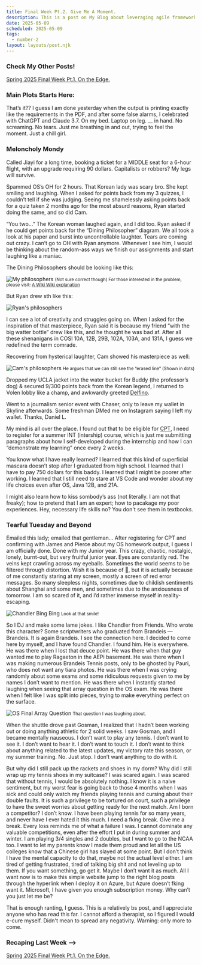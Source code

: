 ```yaml
---
title: Final Week Pt.2. Give Me A Moment.
description: This is a post on My Blog about leveraging agile frameworks.
date: 2025-05-09
scheduled: 2025-05-09
tags:
  - number-2
layout: layouts/post.njk
---
```


<h3>Check My Other Posts!</h3>
<a href="{{ '/posts/spring2025finalweekpt1/' | url }}">Spring 2025 Final Week Pt.1. On the Edge.</a>
<!-- <a href="{{ '/posts/thirdpost/' | url }}">Third post</a> -->

<h3>Main Plots Starts Here:</h3>

That’s it?? I guess I am done yesterday when the output is printing exactly like the requirements in the PDF, and after some false alarms, I celebrated with ChatGPT and Claude 3.7. On my bed. Laptop on leg. __ in hand. No screaming. No tears. Just me breathing in and out, trying to feel the moment. Just a chill girl.

<h3>Meloncholy Mondy</h3>
Called Jiayi for a long time, booking a ticket for a MIDDLE seat for a 6-hour flight, with an upgrade requiring 90 dollars. Capitalists or robbers? My legs will survive. 

Spammed OS’s OH for 2 hours. That Korean lady was scary bro. She kept smiling and laughing. When I asked for points back from my 3 quizzes, I couldn’t tell if she was judging. Seeing me shamelessly asking points back for a quiz taken 2 months ago for the most absurd reasons, Ryan started doing the same, and so did Cam.

“You two…” The Korean woman laughed again, and I did too. Ryan asked if he could get points back for the “Dining Philosopher” diagram. We all took a look at his paper and burst into uncontrollable laughter. Tears are coming out crazy. I can’t go to OH with Ryan anymore. Whenever I see him, I would be thinking about the random-ass ways we finish our assignments and start laughing like a maniac.

The Dining Philosophers should be looking like this:

![My philosophers](/img/blog1.0/my-dining-philosophers.png)
<small>(Not sure correct though)
For those interested in the problem, please visit: [A Wiki Wiki explanation](https://en.wikipedia.org/wiki/Dining_philosophers_problem)</small>

But Ryan drew sth like this:

![Ryan's philosophers](/img/blog1.0/ryans-dining-philosophers.png)

I can see a lot of creativity and struggles going on. When I asked for the inspiration of that masterpiece, Ryan said it is because my friend “with the big watter bottle” drew like this, and he thought he was bad af. After all these shenanigans in COSI 10A, 12B, 29B, 102A, 103A, and 131A, I guess we redefined the term comrade.

Recovering from hysterical laughter, Cam showed his masterpiece as well:

![Cam's philosophers](/img/blog1.0/cams-dining-philosophers.png)
<small>He argues that we can still see the “erased line” (Shown in dots)</small>

Dropped my UCLA jacket into the water bucket for Buddy (the professor’s dog) & secured 9/300 points back from the Korean legend, I returned to Volen lobby like a champ, and awkwardly greeted [Delfino](https://www.linkedin.com/in/joe-delfino-b274135/). 

Went to a journalism senior event with Chaser, only to leave my wallet in Skyline afterwards. Some freshman DMed me on Instagram saying I left my wallet. Thanks, Daniel L. 

My mind is all over the place. I found out that to be eligible for [CPT](https://en.wikipedia.org/wiki/Curricular_Practical_Training), I need to register for a summer INT (intership) course, which is just me submitting paragraphs about how I self-developed during the internship and how I can “demonstrate my learning” once every 2 weeks.

You know what I have really learned? I learned that this kind of superficial mascara doesn’t stop after I graduated from high school. I learned that I have to pay 750 dollars for this baddy. I learned that I might be poorer after working. I learned that I still need to stare at VS Code and wonder about my life choices even after OS, Java 12B, and 21A. 

I might also learn how to kiss sombody’s ass (not literally. I am not that freaky); how to pretend that I am an expert; how to pacakage my poor experiences. Hey, necessary life skills no? You don't see them in textbooks.

<h3>Tearful Tuesday and Beyond</h3>
Emailed this lady; emailed that gentleman… After registering for CPT and confirming with James and Pierce about my OS homework output, I guess I am officially done. Done with my Junior year. This crazy, chaotic, nostalgic, lonely, burnt-out, but very fruitful junior year. Eyes are constantly red. The veins kept crawling across my eyeballs. Sometimes the world seems to be filtered through distortion. Wish it is because of 🍃, but it is actually because of me constantly staring at my screen, mostly a screen of red error messages. So many sleepless nights, sometimes due to childish sentiments about Shanghai and some men, and sometimes due to the anxiousness of tomorrow. I am so scared of it, and I’d rather immerse myself in reality-escaping. 

![Chandler Bing Bing](/img/blog1.0/chandler-bing.webp)
<small>Look at that smile!</small>

So I DJ and make some lame jokes. I like Chandler from Friends. Who wrote this character? Some scriptwriters who graduated from Brandeis — Brandeis. It is again Brandeis. I see the connection here. I decided to come here by myself, and I have found Chandler. I found him. He is everywhere. He was there when I lost that deuce point. He was there when that guy wanted me to play Ragaeton in the AEPi basement. He was there when I was making numerous Brandeis Tennis posts, only to be ghosted by Pauri, who does not want any tiara photos. He was there when I was crying randomly about some exams and some ridiculous requests given to me by names I don’t want to mention. He was there when I instantly started laughing when seeing that array question in the OS exam. He was there when I felt like I was split into pieces, trying to make everything perfect on the surface.

![OS Final Array Question](/img/blog1.0/os-array-q.jpg)
<small>That question I was laughing about.</small>

When the shuttle drove past Gosman, I realized that I hadn’t been working out or doing anything athletic for 2 solid weeks. I saw Gosman, and I became mentally nauseous. I don’t want to play any tennis. I don’t want to see it. I don’t want to hear it. I don’t want to touch it. I don’t want to think about anything related to the latest updates, my victory rate this season, or my summer training. No. Just stop. I don’t want anything to do with it.

But why did I still pack up the rackets and shoes in my dorm? Why did I still wrap up my tennis shoes in my suitcase? I was scared again. I was scared that without tennis, I would be absolutely nothing. I know it is a naive sentiment, but my worst fear is going back to those 4 months when I was sick and could only watch my friends playing tennis and cursing about their double faults. It is such a privilege to be tortured on court, such a privilege to have the sweet worries about getting ready for the next match. Am I born a competitor? I don’t know. I have been playing tennis for so many years, and never have I ever hated it this much. I need a fking break. Give me a break. Every loss reminds me of what a failure I was. I cannot dominate any valuable competitions, even after the effort I put in during summer and winter. I am playing 3/4 singles and 2 doubles, but I want to go to the NCAA too. I want to let my parents know I made them proud and let all the US colleges know that a Chinese girl has slayed at some point. But I don’t think I have the mental capacity to do that, maybe not the actual level either. I am tired of getting frustrated, tired of talking big shit and not leveling up to them. If you want something, go get it. Maybe I don’t want it as much. All I want now is to make this simple website jump to the right blog posts through the hyperlink when I deploy it on Azure, but Azure doesn’t fking want it. Microsoft, I have given you enough subscription money. Why can’t you just let me be?

That is enough ranting, I guess. This is a relatively bs post, and I appreciate anyone who has read this far. I cannot afford a therapist, so I figured I would e-cure myself. Didn't mean to spread any negativity. Warning: only more to come.

<h3>Recaping Last Week --> </h3>
<a href="{{ '/posts/spring2025finalweekpt1/' | url }}">Spring 2025 Final Week Pt.1. On the Edge.</a>


<!-- # Test SVG

![Test Share SVG](/img/share.svg)

# Test Relative Local Image

![Test Share SVG](../../img/doener.jpg)

# Test PNG

![Png By @clipartmax.com](https://www.clipartmax.com/png/full/0-9896_film-clipart-free-to-use-public-domain-movie-clip-art-directors-board.png) -->
